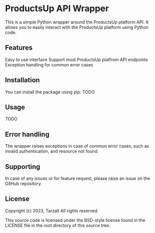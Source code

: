 # ProductsUp API Wrapper
This is a simple Python wrapper around the ProductsUp platform API. It allows you to easily interact with the ProductsUp platform using Python code.

## Features
Easy to use interface
Support most ProductsUp platfrom API endpoints
Exception handling for common error cases

## Installation
You can install the package using pip:
TODO

## Usage
TODO

## Error handling
The wrapper raises exceptions in case of common error cases, such as invalid authentication, and resource not found.


## Supporting
In case of any issues or for feature request, please raise an issue on the GitHub repository.

## License
Copyright (c) 2023, Tarzalt
All rights reserved.

This source code is licensed under the BSD-style license found in the
LICENSE file in the root directory of this source tree. 